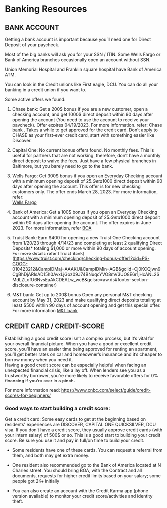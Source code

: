 # Banking Resources


## BANK ACCOUNT 
 
Getting a bank account is important because you’ll need one for Direct Deposit of your paycheck. 
 
Most of the big banks will ask you for your SSN / ITIN. Some Wells Fargo or Bank of America branches occasionally open an account without SSN. 
 
Union Memorial Hospital and Franklin square hospital have Bank of America ATM.  
 
You can look in the Credit unions like First eagle, DCU. You can do all your banking in a credit union if you want to.  
 
Some active offers we found: 
 
1)	Chase bank: Get a 200$ bonus if you are a new customer, open a checking account, and get 1000$ direct deposit within 90 days after opening the account (You need to use the account to receive your paycheck). Offer expires 04/19/2023. For more information, refer: [Chase bank](https://account.chase.com/consumer/banking/seo) . Takes a while to get approved for the credit card. Don’t apply to CHASE as your first-ever credit card, start with something easier like Discover. 
 
2)	Capital One: No current bonus offers found. No monthly fees. This is useful for partners that are not working, therefore, don’t have a monthly direct deposit to waive the fees. Just have a few physical branches in Baltimore, but you barely need to go to the bank.  
 
3)	Wells Fargo: Get 300$ bonus if you open an Everyday Checking account with a minimum opening deposit of $25. Get a 1000$ direct deposit within 90 days after opening the account. This offer is for new checking customers only. The offer ends March 28, 2023. For more information, refer:  
[Wells Fargo](https://bonusoffer.wf.com/everydaycheckingoffer?product_code=CHK&subproduct_code=RC&sub_channel=SEM&vendor_code=G&lp_cx_nm=wells+fargo+promo&gclid=Cj0KCQjwn9CgBhDjARIsAD15h0Cs6lMn6vzVTiCI6vVM-XF4sYHfNeSw3KXdsoF1aFXIE_WEkkEucQaAslpEALw_wcB&gclsrc=aw.ds)  
 
4)	Bank of America: Get a 100$ bonus if you open an Everyday Checking account with a minimum opening deposit of $25. Get a 1000$ direct deposit within 90 days after opening the account. The offer expires in June 2023. For more information, refer [BOA](https://promotions.bankofamerica.com/offers/chooseyourchecking100) 
 
5)	Truist Bank: Earn $400 for opening a new Truist One Checking account from 1/20/23 through 4/14/23 and completing at least 2 qualifying Direct Deposits* totaling $1,000 or more within 90 days of account opening. For more details refer [Truist Bank](https://www.truist.com/checking/checking-bonus-offer1?cid=PS-GOOG-
010423212&CampIDMaj=AAAKU&CampIDMin=AGB&gclid=Cj0KCQjwn9CgBhDjARIsAD15h0AvxLjGoz09J74BNuqcYVO8mV3UO8E6r1jHcANL2SMdLZLofU6NvsEaAkCDEALw_wcB&gclsrc=aw.ds#footer-section-disclosure-container)
 
6)	M&T bank: Get up to 200$ bonus Open any personal M&T checking account by May 
31, 2023 and make qualifying direct deposits totaling at least $500 within 90 days of 
account opening and get this special offer. For more information [M&T bank](https://campaigns.mtb.com/checking)

## CREDIT CARD / CREDIT-SCORE 
 
Establishing a good credit score isn’t a complex process, but it’s vital for your overall financial picture. When you have a good or excellent credit score, you’ll have an easier time being approved for renting an apartment, you’ll get better rates on car and homeowner’s insurance and it’s cheaper to borrow money when you need it.  
Having a good credit score can be especially helpful when facing an unexpected financial crisis, like a lay off. When lenders see you as a trustworthy borrower, you’re more likely to receive favorable offers for 0% financing if you’re ever in a pinch. 
 
For more information read: https://www.cnbc.com/select/guide/credit-scores-for-beginners/  
 
### Good ways to start building a credit score:  
 
Get a credit card: Some easy cards to get at the beginning based on residents' experiences are DISCOVER, CAPITAL ONE QUICKSILVER, DCU visa. If you don’t have a credit score, they usually approve credit cards (with your intern salary) of 500$ or so. This is a good start to building your credit score. Be sure you use it and pay in full/on time to build your credit.  
- 	Some residents have one of these cards. You can request a referral from them, and both may get extra money. 
 
- One resident also recommended go to the Bank of America located at N Charles street. You should bring  BOA, with the Contract and all documents, requests for higher credit limits based on your salary; some people got 2K+ initially 
 
- You can also create an account with the Credit Karma app (phone version available) to monitor your credit score/activities and identity theft.  



